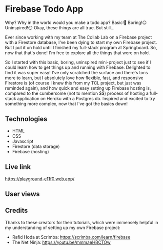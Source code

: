 # Firebase Todo App
Why? Why in the world would you make a todo app? Basic!🥱 Boring!😐 Uninspired!😶 Okay, these things are all true. But still...

Ever since working with my team at The Collab Lab on a Firebase project with a Firestore database, I've been dying to start my own Firebase project. But I put it on hold until I finished my full-stack program at Springboard. So, now that that's done! I'm free to explore all the things that were on hold.

So I started with this basic, boring, uninspired mini-project just to see if I could learn how to get things up and running with Firebase. Delighted to find it was super easy! I've only scratched the surface and there's tons more to learn, but I absolutely love how flexible, fast, and responsive Firestore is (of course I knew this from my TCL project, but just was reminded again), and how quick and easy setting up Firebase hosting is, compared to the cumbersome (not to mention $$) process of hosting a full-stack application on Heroku with a Postgres db. Inspired and excited to try something more complex, now that I've got the basics down!

## Technologies
- HTML
- CSS
- Javascript
- Firestore (data storage)
- Firebase (hosting)

## Live link
https://playground-e11f0.web.app/

## User views


## Credits
Thanks to these creators for their tutorials, which were immensely helpful in my understanding of setting up my own Firebase project:
- Rafid Hoda at Scrimba: https://scrimba.com/learn/firebase
- The Net Ninja: https://youtu.be/mmmaeHBCTOw

